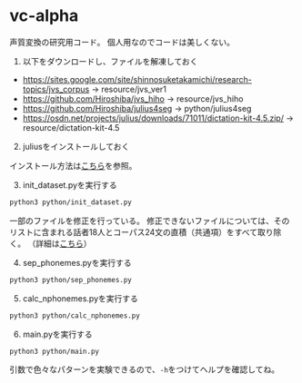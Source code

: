 # vc-alpha

声質変換の研究用コード。
個人用なのでコードは美しくない。

1. 以下をダウンロードし、ファイルを解凍しておく

- https://sites.google.com/site/shinnosuketakamichi/research-topics/jvs_corpus -> resource/jvs_ver1
- https://github.com/Hiroshiba/jvs_hiho -> resource/jvs_hiho
- https://github.com/Hiroshiba/julius4seg -> python/julius4seg
- https://osdn.net/projects/julius/downloads/71011/dictation-kit-4.5.zip/ -> resource/dictation-kit-4.5

2. juliusをインストールしておく

インストール方法は[こちら](https://github.com/julius-speech/julius)を参照。

3. init_dataset.pyを実行する

```Bash
python3 python/init_dataset.py
```

一部のファイルを修正を行っている。
修正できないファイルについては、そのリストに含まれる話者18人とコーパス24文の直積（共通項）をすべて取り除く。
（詳細は[こちら](dataset.md)）

4. sep_phonemes.pyを実行する

```Bash
python3 python/sep_phonemes.py
```

5. calc_nphonemes.pyを実行する

```Bash
python3 python/calc_nphonemes.py
```

6. main.pyを実行する

```Bash
python3 python/main.py
```

引数で色々なパターンを実験できるので、`-h`をつけてヘルプを確認してね。
